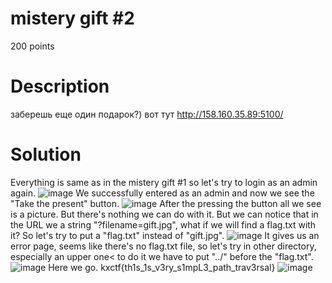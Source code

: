 # mistery gift #2
200 points
# Description
заберешь еще один подарок?) вот тут http://158.160.35.89:5100/
# Solution
Everything is same as in the mistery gift #1 so let's try to login as an admin again.
![image](https://github.com/danzyxd/CTFs/assets/144260597/57fc7f0e-1c7d-4431-8b5b-0d39172f7e0c)
We successfully entered as an admin and now we see the "Take the present" button.
![image](https://github.com/danzyxd/CTFs/assets/144260597/8f130b22-130f-4c3a-b0bf-0bd77e3995ef)
After the pressing the button all we see is a picture. But there's nothing we can do with it. But we can notice that in the URL we a string "?filename=gift.jpg", what if we will find a flag.txt with it? So let's try to put a "flag.txt" instead of "gift.jpg".
![image](https://github.com/danzyxd/CTFs/assets/144260597/8a46578b-6bdf-47d3-8eaa-ed5d54c8a7d1)
It gives us an error page, seems like there's no flag.txt file, so let's try in other directory, especially an upper one< to do it we have to put "../" before the "flag.txt".
![image](https://github.com/danzyxd/CTFs/assets/144260597/10bbf30d-dccf-46be-9908-ba869fe5d17d)
Here we go. kxctf{th1s_1s_v3ry_s1mpL3_path_trav3rsal}
![image](https://github.com/danzyxd/CTFs/assets/144260597/167ee4ec-3648-433b-9c07-2ffe65af03d8)
